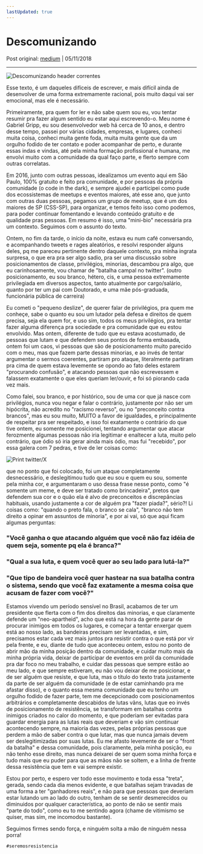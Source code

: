 ```yaml
---
lastUpdated: true
---
```


# Descomunizando

Post original: [medium](https://medium.com/@grippado/descomunizando-cf12f77b2759) | 05/11/2018

---

![Descomunizando header correntes](/1_hGown_DUK8dhSynBucoUgA.webp)

Esse texto, é um daqueles difíceis de escrever, e mais difícil ainda de desenvolver de uma forma extremamente racional, pois muito daqui vai ser emocional, mas ele é necessário.

Primeiramente, pra quem for ler e não sabe quem sou eu, vou tentar resumir pra fazer algum sentido eu estar aqui escrevendo-o.
Meu nome é Gabriel Gripp, eu sou desenvolvedor web há cerca de 10 anos, e dentro desse tempo, passei por várias cidades, empresas, e lugares, conheci muita coisa, conheci muita gente foda, muita muita gente que da um orgulho fodido de ter contato e poder acompanhar de perto, e durante essas indas e vindas, até pela minha formação profissional e humana, me envolvi muito com a comunidade da qual faço parte, e flerto sempre com outras correlatas.

Em 2016, junto com outras pessoas, idealizamos um evento aqui em São Paulo, 100% gratuito e feito pra comunidade, e por pessoas da própria comunidade (o code in the dark), e sempre ajudei e participei como pude dos ecossistemas de meetups e eventos maiores, até esse ano, que junto com outras duas pessoas, pegamos um grupo de meetup, que é um dos maiores de SP (CSS-SP), para organizar, e temos feito isso como podemos, para poder continuar fomentando e levando conteúdo gratuito e de qualidade pras pessoas. Em resumo é isso, uma "mini-bio" necessária pra um contexto.
Seguimos com o assunto do texto.

Ontem, no fim da tarde, o início da noite, estava eu num café conversando, e acompanhando tweets e rages aleatórios, e resolvi responder alguns deles, pq me pareceu pertinente dentro daquele contexto, pra minha ingrata surpresa, o que era pra ser algo sadio, pra ser uma discussão sobre posicionamentos de classe, privilégios, minorias, descambou pra algo, que eu carinhosamente, vou chamar de "batalha campal no twitter".
(outro posicionamento, eu sou branco, hétero, cis, e uma pessoa extremamente privilegiada em diversos aspectos, tanto atualmente por cargo/salário, quanto por ter um pai com Doutorado, e uma mãe pós-graduada, funcionária pública de carreira)

Eu cometi o "pequeno deslize", de querer falar de privilégios, pra quem me conheçe, sabe o quanto eu sou um lutador pela defesa e direitos de quem precisa, seja ela quem for, e uso sim, todos os meus privilégios, pra tentar fazer alguma diferença pra sociedade e pra comunidade que eu estou envolvido. Mas ontem, diferente de tudo que eu estava acostumado, de pessoas que lutam e que defendem seus pontos de forma embasada, ontem foi um caos, vi pessoas que são de posicionamento muito parecido com o meu, mas que fazem parte dessas minorias, e ao invés de tentar argumentar o sermos coerentes, partiram pro ataque, literalmente partiram pra cima de quem estava levemente se opondo ao fato deles estarem "procurando confusão", e atacando pessoas que não escrevessem e falassem exatamente o que eles queriam ler/ouvir, e foi só piorando cada vez mais.

Como falei, sou branco, e por histórico, sou de uma cor que já nasce com privilégios, nunca vou negar e falar o contrário, justamente por não ser um hipócrita, não acredito no "racismo reverso", ou no "preconceito contra brancos", mas eu sou muito, MUITO a favor de igualdades, e principalmente de respeitar pra ser respeitado, e isso foi exatamente o contrário do que tive ontem, eu somente me posicionei, tentando argumentar que atacar ferozmente algumas pessoas não iria legitimar e enaltecer a luta, muito pelo contrário, que ódio só iria gerar ainda mais ódio, mas fui "recebido", por essa galera com 7 pedras, e tive de ler coisas como:

![Print twitter/X](/1_YfUqX-uS9MgME_lTK5Ag3Q.webp)


que no ponto que foi colocado, foi um ataque completamente desnecessário, e deslegitimou tudo que eu sou e quem eu sou, somente pela minha cor, e argumentaram o uso dessa frase nesse ponto, como "é somente um meme, e deve ser tratado como brincadeira", pretos que defendem sua cor e o quão ela é alvo de preconceitos e discrepâncias habituais, usando justamente a cor de alguém pra "fazer piada?", sério?!
Li coisas como: "quando o preto fala, o branco se cala", "branco não tem direito a opinar em assuntos de minoria", e por ai vai, só que aqui ficam algumas perguntas:

### "Você ganha o que atacando alguém que você não faz idéia de quem seja, somente pq ela é branca?"

### "Qual a sua luta, e quem você quer ao seu lado para lutá-la?"

### "Que tipo de bandeira você quer hastear na sua batalha contra o sistema, sendo que você faz exatamente a mesma coisa que acusam de fazer com você?"

Estamos vivendo um período sensível no Brasil, acabamos de ter um presidente que flerta com o fim dos direitos das minorias, e que claramente defende um "neo-apartheid", acho que está na hora da gente parar de procurar inimigos em todos os lugares, e começar a tentar enxergar quem está ao nosso lado, as bandeiras precisam ser levantadas, e sim, precisamos estar cada vez mais juntos pra resistir contra o que está por vir pela frente, e eu, diante de tudo que aconteceu ontem, estou no ponto de abrir mão da minha posição dentro da comunidade, e cuidar muito mais da minha própria vida, deixar de participar de eventos em pról da comunidade pra dar foco no meu trabalho, e cuidar das pessoas que sempre estão ao meu lado, e que sempre estiveram, eu não vou deixar de me posicionar, e de ser alguém que resiste, e que luta, mas o título do texto trata justamente da parte de ser alguém da comunidade (e de estar caminhando pra me afastar disso), e o quanto essa mesma comunidade que eu tenho um orgulho fodido de fazer parte, tem me decepcionado com posicionamentos arbitrários e completamente descabidos de lutas vãns, lutas que eo invés de posicionamento de resistência, se transformam em batalhas contra inimigos criados no calor do momento, e que poderiam ser evitadas para guardar energia para as lutas reais que deveriam e vão sim continuar acontecendo sempre, na maioria das vezes, pelas próprias pessoas que perdem a mão de saber contra o que lutar, mas que nunca jamais devem ser deslegitimizadas por suas lutas.
Eu me afasto levemente de ser o "front da batalha" e dessa comunidade, pois claramente, pela minha posição, eu não tenho esse direito, mas nunca deixarei de ser quem soma minha força e tudo mais que eu puder para que as mãos não se soltem, e a linha de frente dessa resistência que tem e vai sempre existir.

Estou por perto, e espero ver todo esse movimento e toda essa "treta", gerada, sendo cada dia menos evidente, e que batalhas sejam travadas de uma forma a ter "ganhadores reais", e não para que pessoas que deveriam estar lutando um ao lado do outro, tenham de se sentir desmerecidos ou diminuidos por qualquer característica, ao ponto de não se sentir mais "parte do todo", como eu to me sentindo agora (chame de vitimismo se quiser, mas sim, me incomodou bastante).

Seguimos firmes sendo força, e ninguém solta a mão de ninguém nessa porra!

`#seremosresistencia`
